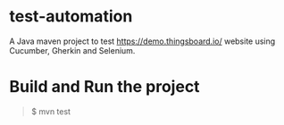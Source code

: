 # test-automation

A Java maven project to test https://demo.thingsboard.io/ website using Cucumber, Gherkin and Selenium.

# Build and Run the project

> $ mvn test
